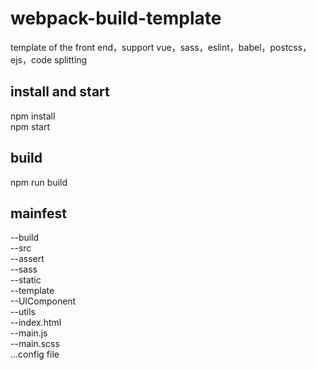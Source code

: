 # webpack-build-template
template of the front end，support vue，sass，eslint，babel，postcss，ejs，code splitting

## install and start
npm install
<br/>
npm start

## build
npm run build

## mainfest
--build
<br/>
--src
<br/>
  --assert
  <br/>
  --sass
  <br/>
  --static
  <br/>
  --template
  <br/>
  --UIComponent
  <br/>
  --utils
  <br/>
  --index.html
  <br/>
  --main.js
  <br/>
  --main.scss
<br/>
...config file
